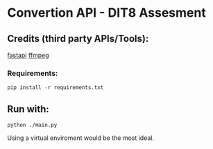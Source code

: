 # Convertion API - DIT8 Assesment

## Credits (third party APIs/Tools):

[fastapi](https://fastapi.tiangolo.com)
[ffmpeg](https://ffmpeg.org/)

### Requirements:

```
pip install -r requirements.txt
```

## Run with:

```python ./main.py```

Using a virtual enviroment would be the most ideal.
